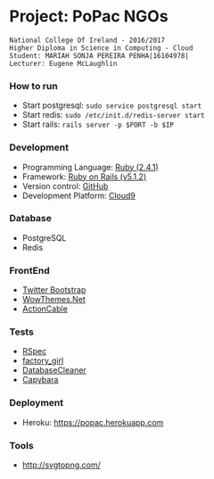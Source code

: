 # Project: PoPac NGOs

```
National College Of Ireland - 2016/2017
Higher Diploma in Science in Computing - Cloud
Student: MARIAH SONJA PEREIRA PENHA|16104978|
Lecturer: Eugene McLaughlin
```

### How to run
- Start postgresql: `sudo service postgresql start`
- Start redis: `sudo /etc/init.d/redis-server start`
- Start rails: `rails server -p $PORT -b $IP`

### Development
- Programming Language: [Ruby (2.4.1)](https://www.ruby-lang.org/en/)
- Framework: [Ruby on Rails (v5.1.2)](http://rubyonrails.org/)
- Version control: [GitHub](https://github.com/mariahsonja/popac)
- Development Platform: [Cloud9](https://c9.io)

### Database
- PostgreSQL
- Redis

### FrontEnd
- [Twitter Bootstrap](http://getbootstrap.com/)
- [WowThemes.Net](https://www.wowthemes.net/run-charity-lite-free-bootstrap-template)
- [ActionCable](https://www.sitepoint.com/create-a-chat-app-with-rails-5-actioncable-and-devise/)

### Tests
- [RSpec](https://relishapp.com/rspec)
- [factory_girl](https://github.com/thoughtbot/factory_girl)
- [DatabaseCleaner](https://github.com/DatabaseCleaner/database_cleaner)
- [Capybara](https://github.com/teamcapybara/capybara)

### Deployment 
- Heroku: https://popac.herokuapp.com

### Tools
- http://svgtopng.com/
